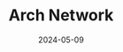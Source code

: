 ---  
layout: startup_page  
title: "Arch Network"  
id: "arch.network"  
permalink: "/archnetworkarch.network05092024/"  
website: "https://www.arch.network/"  
funding_round: "Seed"  
funding_amount: ""  
investors: "OKX Ventures"  
about: "Arch Network is a Bitcoin-native application and smart contract platform, the first of its kind. It enables decentralized finance (DeFi) applications on Bitcoin without the need for bridges, leveraging zero-knowledge proof technology for enhanced programmability and a smooth user experience."  
markets: "Bitcoin, DeFi, Blockchain"  
hq: "Tampa, Florida, United States"  
founded_year: "2023"  
linkedin: "https://www.linkedin.com/company/arch-network-bitcoin"  
twitter: "https://twitter.com/archntwrk"  
instagram: ""  
facebook: "https://www.facebook.com/61565789964830"  
crunchbase: "https://www.crunchbase.com/organization/arch-68db"  
pitchbook: "https://pitchbook.com/profiles/company/596211-04"  

date_display: "09-May-2024"  
date: "2024-05-09"

# SEO Optimization  
meta_title: "Arch Network - Seed"  
meta_description: "Arch Network, Arch Network is a Bitcoin-native application and smart contract platform, the first of its kind. It enables decentralized finance (DeFi) applications ..."  
meta_keywords: "Arch Network, Bitcoin, DeFi, Blockchain, Seed funding"  
canonical_url: "https://startup.projectstartups.com/archnetworkarch.network05092024/"  
---